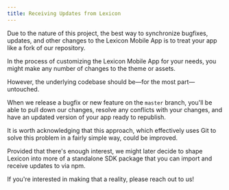 ```yaml
---
title: Receiving Updates from Lexicon
---
```


Due to the nature of this project, the best way to synchronize bugfixes, updates, and other changes to the Lexicon Mobile App is to treat your app like a fork of our repository.

In the process of customizing the Lexicon Mobile App for your needs, you might make any number of changes to the theme or assets.

However, the underlying codebase should be—for the most part—untouched.

When we release a bugfix or new feature on the `master` branch, you'll be able to pull down our changes, resolve any conflicts with your changes, and have an updated version of your app ready to republish.

It is worth acknowledging that this approach, which effectively uses Git to solve this problem in a fairly simple way, could be improved.

Provided that there's enough interest, we might later decide to shape Lexicon into more of a standalone SDK package that you can import and receive updates to via npm.

If you're interested in making that a reality, please reach out to us!

